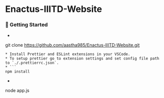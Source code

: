 # Enactus-IIITD-Website

### :rocket: Getting Started
* ```
git clone https://github.com/aastha985/Enactus-IIITD-Website.git
```
* Install Prettier and ESLint extensions in your VSCode.
* To setup prettier go to extension settings and set config file path to `./.prettierrc.json`.
* ```
npm install
```
* ```
node app.js
```
